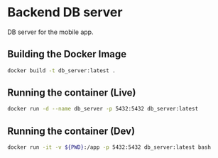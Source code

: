 # Backend DB server

DB server for the mobile app.

## Building the Docker Image

```bash
docker build -t db_server:latest .
```

## Running the container (Live)
```bash
docker run -d --name db_server -p 5432:5432 db_server:latest
```

## Running the container (Dev)
```bash
docker run -it -v ${PWD}:/app -p 5432:5432 db_server:latest bash
```